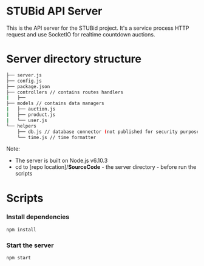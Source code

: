 # STUBid API Server
This is the API server for the STUBid project. It's a service process HTTP request and use SocketIO for realtime countdown auctions.

# Server directory structure
```bash
├── server.js
├── config.js
├── package.json
├── controllers // contains routes handlers
|   ├── 
├── models // contains data managers
|   ├── auction.js
|   ├── product.js
|   └── user.js
└── helpers
    ├── db.js // database connector (not published for security purposes)
    └── time.js // time formatter
```

Note:
- The server is built on Node.js v6.10.3
- cd to [repo location]/**SourceCode** - the server directory - before run the scripts
# Scripts
### Install dependencies
```bash
npm install
```

### Start the server
```bash
npm start
```